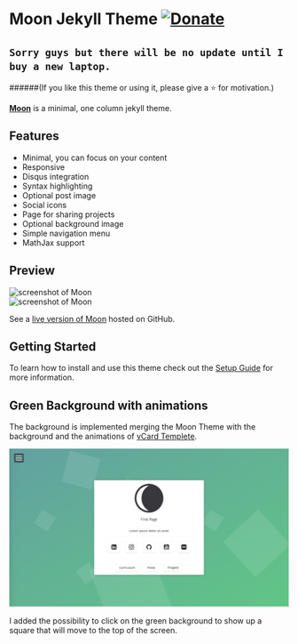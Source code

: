 # Moon Jekyll Theme [![Donate](https://img.shields.io/badge/paypal-donate-blue.svg)](https://www.paypal.me/taylantatli/0usd)  
  
## `Sorry guys but there will be no update until I buy a new laptop.`
    
######(If you like this theme or using it, please give a :star: for motivation.)

**[Moon](https://taylantatli.github.io/Moon)** is a minimal, one column jekyll theme.

## Features
* Minimal, you can focus on your content
* Responsive
* Disqus integration
* Syntax highlighting
* Optional post image
* Social icons
* Page for sharing projects
* Optional background image
* Simple navigation menu
* MathJax support

## Preview

![screenshot of Moon](https://cloud.githubusercontent.com/assets/754514/14509720/61c61058-01d6-11e6-93ab-0918515ecd56.png)    
![screenshot of Moon](https://cloud.githubusercontent.com/assets/754514/14509716/61ac6c8e-01d6-11e6-879f-8308883de790.png)

See a [live version of Moon](https://taylantatli.github.io/Moon) hosted on GitHub.

## Getting Started

To learn how to install and use this theme check out the [Setup Guide](https://taylantatli.github.io/Moon/moon-theme/) for more information.


## Green Background with animations

The background is implemented merging the Moon Theme with the background and the animations of [vCard Templete](https://preview.themeforest.net/item/ryan-vcard-resume-cv-template/full_screen_preview/21584603).

![screenshot of Moon](https://github.com/lucacorbucci/Moon/blob/master/Green.png?raw=true/assets/754514/14509716/61ac6c8e-01d6-11e6-879f-8308883de790.png)

I added the possibility to click on the green background to show up a
square that will move to the top of the screen.


